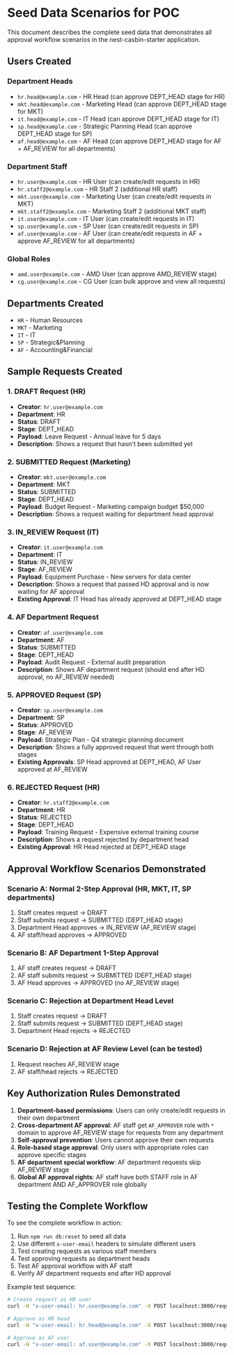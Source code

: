 # Seed Data Scenarios for POC

This document describes the complete seed data that demonstrates all approval workflow scenarios in the nest-casbin-starter application.

## Users Created

### Department Heads
- `hr.head@example.com` - HR Head (can approve DEPT_HEAD stage for HR)
- `mkt.head@example.com` - Marketing Head (can approve DEPT_HEAD stage for MKT)
- `it.head@example.com` - IT Head (can approve DEPT_HEAD stage for IT)
- `sp.head@example.com` - Strategic Planning Head (can approve DEPT_HEAD stage for SP)
- `af.head@example.com` - AF Head (can approve DEPT_HEAD stage for AF + AF_REVIEW for all departments)

### Department Staff
- `hr.user@example.com` - HR User (can create/edit requests in HR)
- `hr.staff2@example.com` - HR Staff 2 (additional HR staff)
- `mkt.user@example.com` - Marketing User (can create/edit requests in MKT)
- `mkt.staff2@example.com` - Marketing Staff 2 (additional MKT staff)
- `it.user@example.com` - IT User (can create/edit requests in IT)
- `sp.user@example.com` - SP User (can create/edit requests in SP)
- `af.user@example.com` - AF User (can create/edit requests in AF + approve AF_REVIEW for all departments)

### Global Roles
- `amd.user@example.com` - AMD User (can approve AMD_REVIEW stage)
- `cg.user@example.com` - CG User (can bulk approve and view all requests)

## Departments Created
- `HR` - Human Resources
- `MKT` - Marketing  
- `IT` - IT
- `SP` - Strategic&Planning
- `AF` - Accounting&Financial

## Sample Requests Created

### 1. DRAFT Request (HR)
- **Creator**: `hr.user@example.com`
- **Department**: HR
- **Status**: DRAFT
- **Stage**: DEPT_HEAD
- **Payload**: Leave Request - Annual leave for 5 days
- **Description**: Shows a request that hasn't been submitted yet

### 2. SUBMITTED Request (Marketing)
- **Creator**: `mkt.user@example.com` 
- **Department**: MKT
- **Status**: SUBMITTED
- **Stage**: DEPT_HEAD
- **Payload**: Budget Request - Marketing campaign budget $50,000
- **Description**: Shows a request waiting for department head approval

### 3. IN_REVIEW Request (IT)
- **Creator**: `it.user@example.com`
- **Department**: IT
- **Status**: IN_REVIEW
- **Stage**: AF_REVIEW
- **Payload**: Equipment Purchase - New servers for data center
- **Description**: Shows a request that passed HD approval and is now waiting for AF approval
- **Existing Approval**: IT Head has already approved at DEPT_HEAD stage

### 4. AF Department Request
- **Creator**: `af.user@example.com`
- **Department**: AF
- **Status**: SUBMITTED
- **Stage**: DEPT_HEAD
- **Payload**: Audit Request - External audit preparation
- **Description**: Shows AF department request (should end after HD approval, no AF_REVIEW needed)

### 5. APPROVED Request (SP)
- **Creator**: `sp.user@example.com`
- **Department**: SP
- **Status**: APPROVED
- **Stage**: AF_REVIEW
- **Payload**: Strategic Plan - Q4 strategic planning document
- **Description**: Shows a fully approved request that went through both stages
- **Existing Approvals**: SP Head approved at DEPT_HEAD, AF User approved at AF_REVIEW

### 6. REJECTED Request (HR)
- **Creator**: `hr.staff2@example.com`
- **Department**: HR
- **Status**: REJECTED
- **Stage**: DEPT_HEAD
- **Payload**: Training Request - Expensive external training course
- **Description**: Shows a request rejected by department head
- **Existing Approval**: HR Head rejected at DEPT_HEAD stage

## Approval Workflow Scenarios Demonstrated

### Scenario A: Normal 2-Step Approval (HR, MKT, IT, SP departments)
1. Staff creates request → DRAFT
2. Staff submits request → SUBMITTED (DEPT_HEAD stage)
3. Department Head approves → IN_REVIEW (AF_REVIEW stage)
4. AF staff/head approves → APPROVED

### Scenario B: AF Department 1-Step Approval
1. AF staff creates request → DRAFT
2. AF staff submits request → SUBMITTED (DEPT_HEAD stage)
3. AF Head approves → APPROVED (no AF_REVIEW stage)

### Scenario C: Rejection at Department Head Level
1. Staff creates request → DRAFT
2. Staff submits request → SUBMITTED (DEPT_HEAD stage)
3. Department Head rejects → REJECTED

### Scenario D: Rejection at AF Review Level (can be tested)
1. Request reaches AF_REVIEW stage
2. AF staff/head rejects → REJECTED

## Key Authorization Rules Demonstrated

1. **Department-based permissions**: Users can only create/edit requests in their own department
2. **Cross-department AF approval**: AF staff get `AF_APPROVER` role with `*` domain to approve AF_REVIEW stage for requests from any department
3. **Self-approval prevention**: Users cannot approve their own requests
4. **Role-based stage approval**: Only users with appropriate roles can approve specific stages
5. **AF department special workflow**: AF department requests skip AF_REVIEW stage
6. **Global AF approval rights**: AF staff have both STAFF role in AF department AND AF_APPROVER role globally

## Testing the Complete Workflow

To see the complete workflow in action:

1. Run `npm run db:reset` to seed all data
2. Use different `x-user-email` headers to simulate different users
3. Test creating requests as various staff members
4. Test approving requests as department heads
5. Test AF approval workflow with AF staff
6. Verify AF department requests end after HD approval

Example test sequence:
```bash
# Create request as HR user
curl -H "x-user-email: hr.user@example.com" -X POST localhost:3000/requests -d '{"departmentId":"<HR_DEPT_ID>","payload":{"type":"test"}}'

# Approve as HR head  
curl -H "x-user-email: hr.head@example.com" -X POST localhost:3000/requests/<REQUEST_ID>/approve -d '{"decision":"approve"}'

# Approve as AF user
curl -H "x-user-email: af.user@example.com" -X POST localhost:3000/requests/<REQUEST_ID>/approve -d '{"decision":"approve"}'
```